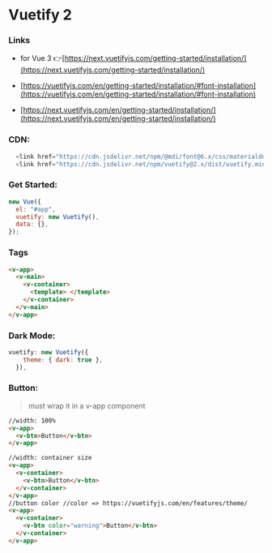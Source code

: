 # Vuetify 2

### Links

- for Vue 3 👉[https://next.vuetifyjs.com/getting-started/installation/](https://next.vuetifyjs.com/getting-started/installation/)

- [https://vuetifyjs.com/en/getting-started/installation/#font-installation](https://vuetifyjs.com/en/getting-started/installation/#font-installation)

- [https://next.vuetifyjs.com/en/getting-started/installation/](https://next.vuetifyjs.com/en/getting-started/installation/)

### CDN:

```js
  <link href="https://cdn.jsdelivr.net/npm/@mdi/font@6.x/css/materialdesignicons.min.css" rel="stylesheet">
  <link href="https://cdn.jsdelivr.net/npm/vuetify@2.x/dist/vuetify.min.css" rel="stylesheet">
```

### Get Started:

```js
new Vue({
  el: "#app",
  vuetify: new Vuetify(),
  data: {},
});
```

### Tags

```html
<v-app>
  <v-main>
    <v-container>
      <template> </template>
    </v-container>
  </v-main>
</v-app>
```

### Dark Mode:

```js
vuetify: new Vuetify({
    theme: { dark: true },
  }),
```

### Button:

> must wrap it in a v-app component

```html
//width: 100%
<v-app>
  <v-btn>Button</v-btn>
</v-app>

//width: container size
<v-app>
  <v-container>
    <v-btn>Button</v-btn>
  </v-container>
</v-app>
//button color //color => https://vuetifyjs.com/en/features/theme/
<v-app>
  <v-container>
    <v-btn color="warning">Button</v-btn>
  </v-container>
</v-app>
```
